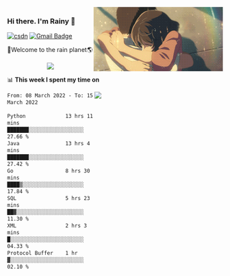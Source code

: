 <img  align='right' height="150" src="https://github.com/LikeRainDay/LikeRainDay/blob/master/pic/img_rain_1.gif?raw=true">



### Hi there. I'm Rainy :lemon:

[![csdn](https://img.shields.io/badge/-csdn-c14438?style=flat-square&logo=c&logoColor=white)](https://blog.csdn.net/qq_15807167)
[![Gmail Badge](https://img.shields.io/badge/-gmail-c14438?style=flat-square&logo=Gmail&logoColor=white&link=mailto:houshuai0816@gmail.com)](mailto:houshuai0816@gmail.com)

🚀Welcome to the rain planet🌎

<center>
<img align='center'  src="https://source.unsplash.com/random/1200x600">
</center>

📊 **This week I spent my time on**

<img align='right'   width="300" src="https://github-readme-stats.vercel.app/api?username=LikeRainDay&show_icons=true&title_color=fff&icon_color=79ff97&text_color=9f9f9f&bg_color=151515">

<!--START_SECTION:waka-->

```text
From: 08 March 2022 - To: 15 March 2022

Python             13 hrs 11 mins  ███████░░░░░░░░░░░░░░░░░░   27.66 %
Java               13 hrs 4 mins   ███████░░░░░░░░░░░░░░░░░░   27.42 %
Go                 8 hrs 30 mins   ████▒░░░░░░░░░░░░░░░░░░░░   17.84 %
SQL                5 hrs 23 mins   ██▓░░░░░░░░░░░░░░░░░░░░░░   11.30 %
XML                2 hrs 3 mins    █░░░░░░░░░░░░░░░░░░░░░░░░   04.33 %
Protocol Buffer    1 hr            ▓░░░░░░░░░░░░░░░░░░░░░░░░   02.10 %
```

<!--END_SECTION:waka-->
